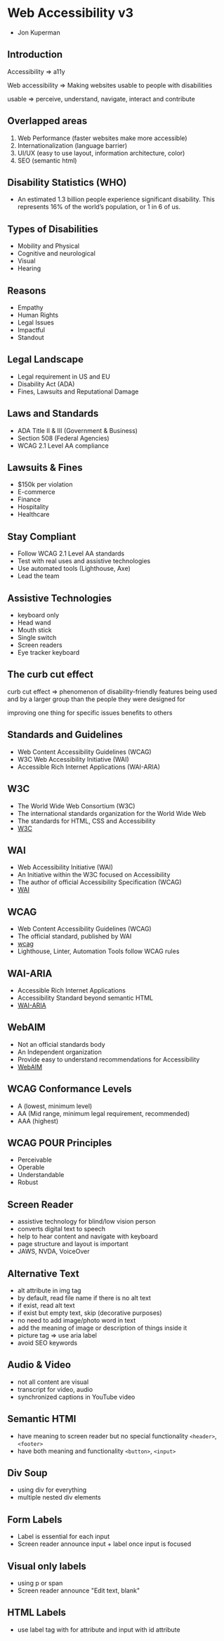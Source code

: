 # Web Accessibility v3

- Jon Kuperman

## Introduction

Accessibility => a11y

Web accessibility => Making websites usable to people with disabilities

usable => perceive, understand, navigate, interact and contribute

## Overlapped areas

1. Web Performance (faster websites make more accessible)
2. Internationalization (language barrier)
3. UI/UX (easy to use layout, information architecture, color)
4. SEO (semantic html)

## Disability Statistics (WHO)

- An estimated 1.3 billion people experience significant disability. This represents 16% of the world’s population, or 1 in 6 of us.

## Types of Disabilities

- Mobility and Physical
- Cognitive and neurological
- Visual
- Hearing

## Reasons

- Empathy
- Human Rights
- Legal Issues
- Impactful
- Standout

## Legal Landscape

- Legal requirement in US and EU
- Disability Act (ADA)
- Fines, Lawsuits and Reputational Damage

## Laws and Standards

- ADA Title II & III (Government & Business)
- Section 508 (Federal Agencies)
- WCAG 2.1 Level AA compliance

## Lawsuits & Fines

- $150k per violation
- E-commerce
- Finance
- Hospitality
- Healthcare

## Stay Compliant

- Follow WCAG 2.1 Level AA standards
- Test with real uses and assistive technologies
- Use automated tools (Lighthouse, Axe)
- Lead the team

## Assistive Technologies

- keyboard only
- Head wand
- Mouth stick
- Single switch
- Screen readers
- Eye tracker keyboard

## The curb cut effect

curb cut effect => phenomenon of disability-friendly features being used and by a larger group than the people they were designed for

improving one thing for specific issues benefits to others

## Standards and Guidelines

- Web Content Accessibility Guidelines (WCAG)
- W3C Web Accessibility Initiative (WAI)
- Accessible Rich Internet Applications (WAI-ARIA)

## W3C

- The World Wide Web Consortium (W3C)
- The international standards organization for the World Wide Web
- The standards for HTML, CSS and Accessibility
- [W3C](https://www.w3.org/)

## WAI

- Web Accessibility Initiative (WAI)
- An Initiative within the W3C focused on Accessibility
- The author of official Accessibility Specification (WCAG)
- [WAI](https://www.w3.org/WAI/)

## WCAG

- Web Content Accessibility Guidelines (WCAG)
- The official standard, published by WAI
- [wcag](https://www.w3.org/WAI/standards-guidelines/wcag/)
- Lighthouse, Linter, Automation Tools follow WCAG rules

## WAI-ARIA

- Accessible Rich Internet Applications
- Accessibility Standard beyond semantic HTML
- [WAI-ARIA](https://www.w3.org/WAI/standards-guidelines/aria/)

## WebAIM

- Not an official standards body
- An Independent organization
- Provide easy to understand recommendations for Accessibility
- [WebAIM](https://webaim.org/)

## WCAG Conformance Levels

- A (lowest, minimum level)
- AA (Mid range, minimum legal requirement, recommended)
- AAA (highest)

## WCAG POUR Principles

- Perceivable
- Operable
- Understandable
- Robust

## Screen Reader

- assistive technology for blind/low vision person
- converts digital text to speech
- help to hear content and navigate with keyboard
- page structure and layout is important
- JAWS, NVDA, VoiceOver

## Alternative Text

- alt attribute in img tag
- by default, read file name if there is no alt text
- if exist, read alt text
- if exist but empty text, skip (decorative purposes)
- no need to add image/photo word in text
- add the meaning of image or description of things inside it
- picture tag => use aria label
- avoid SEO keywords

## Audio & Video

- not all content are visual
- transcript for video, audio
- synchronized captions in YouTube video

## Semantic HTMl

- have meaning to screen reader but no special functionality `<header>`, `<footer>`
- have both meaning and functionality `<button>`, `<input>`

## Div Soup

- using div for everything
- multiple nested div elements

## Form Labels

- Label is essential for each input
- Screen reader announce input + label once input is focused

## Visual only labels

- using p or span
- Screen reader announce "Edit text, blank"

## HTML Labels

- use label tag with for attribute and input with id attribute
